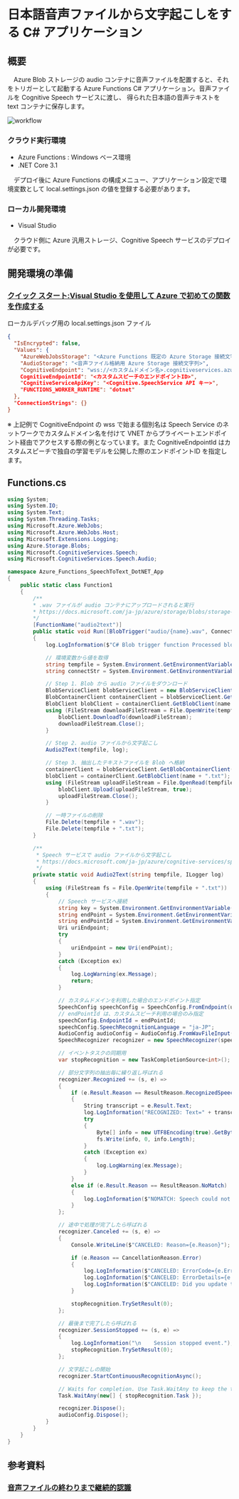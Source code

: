 # 日本語音声ファイルから文字起こしをする C# アプリケーション

## 概要
　Azure Blob ストレージの audio コンテナに音声ファイルを配置すると、それをトリガーとして起動する Azure Functions C# アプリケーション。音声ファイルを Cognitive Speech サービスに渡し、 得られた日本語の音声テキストを text コンテナに保存します。

 <img src="/images/workflow.png" title="workflow">

### クラウド実行環境
- Azure Functions : Windows ベース環境
- .NET Core 3.1

　デプロイ後に Azure Functions の構成メニュー、アプリケーション設定で環境変数として local.settings.json の値を登録する必要があります。

### ローカル開発環境
- Visual Studio

　クラウド側に Azure 汎用ストレージ、Cognitive Speech サービスのデプロイが必要です。

## 開発環境の準備

### [クイック スタート:Visual Studio を使用して Azure で初めての関数を作成する](https://docs.microsoft.com/ja-jp/azure/azure-functions/functions-create-your-first-function-visual-studio)

ローカルデバッグ用の local.settings.json ファイル

```json:local.settings.json
{
  "IsEncrypted": false,
  "Values": {
    "AzureWebJobsStorage": "<Azure Functions 既定の Azure Storage 接続文字列>",
    "AudioStorage": "<音声ファイル格納用 Azure Storage 接続文字列>",
    "CognitiveEndpoint": "wss://<カスタムドメイン名>.cognitiveservices.azure.com/stt/speech/recognition/conversation/cognitiveservices/v1",
    CognitiveEndpointId": "<カスタムスピーチのエンドポイントID>",
    "CognitiveServiceApiKey": "<Cognitive.SpeechService API キー>",
    "FUNCTIONS_WORKER_RUNTIME": "dotnet"
  },
  "ConnectionStrings": {}
}
```

※ 上記例で CognitiveEndpoint の wss で始まる個別名は Speech Service のネットワークでカスタムドメイン名を付けて VNET からプライベートエンドポイント経由でアクセスする際の例となっています。また CognitiveEndpointId はカスタムスピーチで独自の学習モデルを公開した際のエンドポイントID を指定します。

## Functions.cs

```csharp:Functions.cs
using System;
using System.IO;
using System.Text;
using System.Threading.Tasks;
using Microsoft.Azure.WebJobs;
using Microsoft.Azure.WebJobs.Host;
using Microsoft.Extensions.Logging;
using Azure.Storage.Blobs;
using Microsoft.CognitiveServices.Speech;
using Microsoft.CognitiveServices.Speech.Audio;

namespace Azure_Functions_SpeechToText_DotNET_App
{
    public static class Function1
    {
        /** 
        * .wav ファイルが audio コンテナにアップロードされると実行
        * https://docs.microsoft.com/ja-jp/azure/storage/blobs/storage-quickstart-blobs-dotnet
        */
        [FunctionName("audio2text")]
        public static void Run([BlobTrigger("audio/{name}.wav", Connection = "AudioStorage")]Stream myBlob, string name, ILogger log)
        {
            log.LogInformation($"C# Blob trigger function Processed blob\n Name:{name} \n Size: {myBlob.Length} Bytes");

            // 環境変数から値を取得
            string tempfile = System.Environment.GetEnvironmentVariable("TMP") + "\\" + name;
            string connectStr = System.Environment.GetEnvironmentVariable("AudioStorage");

            // Step 1. Blob から audio ファイルをダウンロード
            BlobServiceClient blobServiceClient = new BlobServiceClient(connectStr);
            BlobContainerClient containerClient = blobServiceClient.GetBlobContainerClient("audio");
            BlobClient blobClient = containerClient.GetBlobClient(name + ".wav");
            using (FileStream downloadFileStream = File.OpenWrite(tempfile + ".wav")) {
                blobClient.DownloadTo(downloadFileStream);
                downloadFileStream.Close();
            }

            // Step 2. audio ファイルから文字起こし
            Audio2Text(tempfile, log);

            // Step 3. 抽出したテキストファイルを Blob へ格納
            containerClient = blobServiceClient.GetBlobContainerClient("text");
            blobClient = containerClient.GetBlobClient(name + ".txt");
            using (FileStream uploadFileStream = File.OpenRead(tempfile + ".txt")) {
                blobClient.Upload(uploadFileStream, true);
                uploadFileStream.Close();
            }

            // 一時ファイルの削除
            File.Delete(tempfile + ".wav");
            File.Delete(tempfile + ".txt");
        }

        /**
         * Speech サービスで audio ファイルから文字起こし
         * https://docs.microsoft.com/ja-jp/azure/cognitive-services/speech-service/get-started-speech-to-text
         */
        private static void Audio2Text(string tempfile, ILogger log)
        {
            using (FileStream fs = File.OpenWrite(tempfile + ".txt"))
            {
                // Speech サービスへ接続
                string key = System.Environment.GetEnvironmentVariable("CognitiveServiceApiKey");
                string endPoint = System.Environment.GetEnvironmentVariable("CognitiveEndpoint");
                string endPointId = System.Environment.GetEnvironmentVariable("CognitiveEndpointId");
                Uri uriEndpoint;
                try
                {
                    uriEndpoint = new Uri(endPoint);
                }
                catch (Exception ex)
                {
                    log.LogWarning(ex.Message);
                    return;
                }

                // カスタムドメインを利用した場合のエンドポイント指定
                SpeechConfig speechConfig = SpeechConfig.FromEndpoint(uriEndpoint, key);
                // endPointId は、カスタムスピーチ利用の場合のみ指定
                speechConfig.EndpointId = endPointId;
                speechConfig.SpeechRecognitionLanguage = "ja-JP";
                AudioConfig audioConfig = AudioConfig.FromWavFileInput(tempfile + ".wav");
                SpeechRecognizer recognizer = new SpeechRecognizer(speechConfig, audioConfig);

                // イベントタスクの同期用
                var stopRecognition = new TaskCompletionSource<int>();

                // 部分文字列の抽出毎に繰り返し呼ばれる
                recognizer.Recognized += (s, e) =>
                {
                    if (e.Result.Reason == ResultReason.RecognizedSpeech)
                    {
                        String transcript = e.Result.Text;
                        log.LogInformation("RECOGNIZED: Text=" + transcript);
                        try
                        {
                            Byte[] info = new UTF8Encoding(true).GetBytes(transcript);
                            fs.Write(info, 0, info.Length);
                        }
                        catch (Exception ex)
                        {
                            log.LogWarning(ex.Message);
                        }
                    }
                    else if (e.Result.Reason == ResultReason.NoMatch)
                    {
                        log.LogInformation($"NOMATCH: Speech could not be recognized.");
                    }
                };

                // 途中で処理が完了したら呼ばれる
                recognizer.Canceled += (s, e) =>
                {
                    Console.WriteLine($"CANCELED: Reason={e.Reason}");

                    if (e.Reason == CancellationReason.Error)
                    {
                        log.LogInformation($"CANCELED: ErrorCode={e.ErrorCode}");
                        log.LogInformation($"CANCELED: ErrorDetails={e.ErrorDetails}");
                        log.LogInformation($"CANCELED: Did you update the subscription info?");
                    }

                    stopRecognition.TrySetResult(0);
                };

                // 最後まで完了したら呼ばれる
                recognizer.SessionStopped += (s, e) =>
                {
                    log.LogInformation("\n    Session stopped event.");
                    stopRecognition.TrySetResult(0);
                };

                // 文字起こしの開始
                recognizer.StartContinuousRecognitionAsync();

                // Waits for completion. Use Task.WaitAny to keep the task rooted.
                Task.WaitAny(new[] { stopRecognition.Task });

                recognizer.Dispose();
                audioConfig.Dispose();
            }
        }
    }
}
```

## 参考資料

### [音声ファイルの終わりまで継続的認識](https://docs.microsoft.com/ja-jp/azure/cognitive-services/speech-service/get-started-speech-to-text?tabs=windowsinstall&pivots=programming-language-csharp#continuous-recognition)
